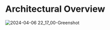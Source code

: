 # Architectural Overview

![2024-04-06 22_17_00-Greenshot](https://github.com/LorenzoLeonardo/ms-xoauth2-test-tool-for-windows/assets/97872577/0dbb7689-d16c-4c73-866f-ef61595731a1)
